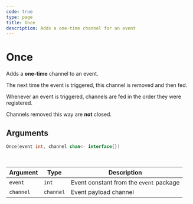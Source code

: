 ```yaml
---
code: true
type: page
title: Once
description: Adds a one-time channel for an event
---
```


# Once

Adds a **one-time** channel to an event. 

The next time the event is triggered, this channel is removed and then fed.

Whenever an event is triggered, channels are fed in the order they were registered.

Channels removed this way are **not** closed.

## Arguments

```go
Once(event int, channel chan<- interface{})
```

<br/>

| Argument   | Type     | Description      |
| ---------- | -------- | -------- |
| `event`    | `int` | Event constant from the `event` package |
| `channel` | `channel` | Event payload channel |
